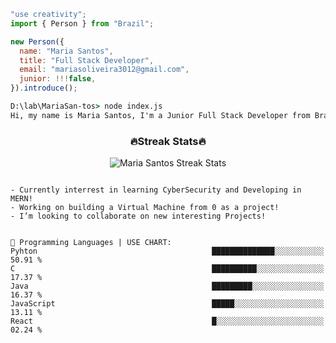<!--x axis divider-->
<div>

```js
"use creativity";
import { Person } from "Brazil";

new Person({
  name: "Maria Santos",
  title: "Full Stack Developer",
  email: "mariasoliveira3012@gmail.com",
  junior: !!!false,
}).introduce();
```

```cmd
D:\lab\MariaSan-tos> node index.js
Hi, my name is Maria Santos, I'm a Junior Full Stack Developer from Brazil.
```

<h3 align="center">🔥Streak Stats🔥</h3>

<!-- custom streak stats: https://git.io/streak-stats -->
<p align="center">
  <picture>
    <source media="(prefers-color-scheme: dark)" srcset="https://streak-stats.demolab.com?user=MariaSan-tos&hide_border=true&type=png&theme=dark" />
    <source media="(prefers-color-scheme: light)" srcset="https://streak-stats.demolab.com?user=MariaSan-tos&hide_border=true&type=png&theme=light" />
    <img alt="Maria Santos Streak Stats" src="https://streak-stats.demolab.com?user=MariaSan-tos&hide_border=true&type=png&theme=light" />
  </picture>
</p>

</div>
<!--x axis divider-->

```text

- Currently interrest in learning CyberSecurity and Developing in MERN!
- Working on building a Virtual Machine from 0 as a project!
- I’m looking to collaborate on new interesting Projects!


💬 Programming Languages | USE CHART: 
Pyhton                                       ██████████████░░░░░░░░░░░   50.91 % 
C                                            ██████████░░░░░░░░░░░░░░░   17.37 % 
Java                                         █████████░░░░░░░░░░░░░░░░   16.37 % 
JavaScript                                   █████░░░░░░░░░░░░░░░░░░░░   13.11 % 
React                                        █░░░░░░░░░░░░░░░░░░░░░░░░   02.24 % 
```
